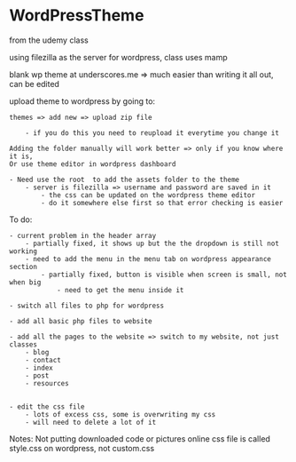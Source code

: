 # WordPressTheme

from the udemy class

using filezilla as the server for wordpress, class uses mamp

blank wp theme at underscores.me
	 => much easier than writing it all out, can be edited 

upload theme to wordpress by going to:

	themes => add new => upload zip file
	
		- if you do this you need to reupload it everytime you change it
		
	Adding the folder manually will work better => only if you know where it is, 
	Or use theme editor in wordpress dashboard
	
	- Need use the root  to add the assets folder to the theme 
		- server is filezilla => username and password are saved in it
			- the css can be updated on the wordpress theme editor
			- do it somewhere else first so that error checking is easier

To do: 
	

	
	- current problem in the header array 
		- partially fixed, it shows up but the the dropdown is still not working
		- need to add the menu in the menu tab on wordpress appearance section
			- partially fixed, button is visible when screen is small, not when big
				- need to get the menu inside it
				
	- switch all files to php for wordpress
	
	- add all basic php files to website
	
	- add all the pages to the website => switch to my website, not just classes
		- blog
		- contact
		- index
		- post
		- resources
	
	
	- edit the css file
		- lots of excess css, some is overwriting my css
		- will need to delete a lot of it
		

Notes:
Not putting downloaded code or pictures online
css file is called style.css on wordpress, not custom.css
